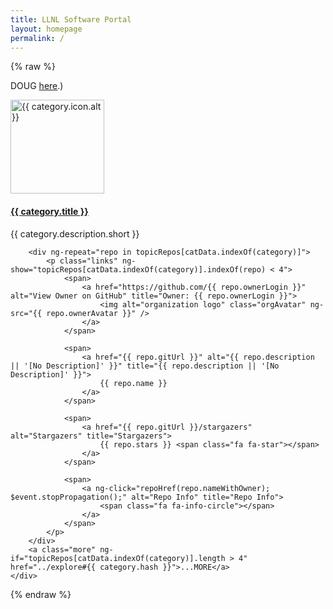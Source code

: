 ```yaml
---
title: LLNL Software Portal
layout: homepage
permalink: /
---
```


{% raw %}

<p class="title-para">DOUG <a href="https://software.llnl.gov/radiuss/" target="_blank">here</a>.)</p>

<section class="flex-container" id="categories">
    <div ng-repeat="category in catData" ng-if="category.title!='All Software'" class="flex-category dynamic">
        <img ng-src="{{ category.icon.path }}" style="width: 150px; height: 150px" alt="{{ category.icon.alt }}" />
        <h4><a href="../explore#{{ category.hash }}">{{ category.title }}</a></h4>
        <p class="text-center">{{ category.description.short }}</p>

        <div ng-repeat="repo in topicRepos[catData.indexOf(category)]">
            <p class="links" ng-show="topicRepos[catData.indexOf(category)].indexOf(repo) < 4">
                <span>
                    <a href="https://github.com/{{ repo.ownerLogin }}" alt="View Owner on GitHub" title="Owner: {{ repo.ownerLogin }}">
                        <img alt="organization logo" class="orgAvatar" ng-src="{{ repo.ownerAvatar }}" />
                    </a>
                </span>

                <span>
                    <a href="{{ repo.gitUrl }}" alt="{{ repo.description || '[No Description]' }}" title="{{ repo.description || '[No Description]' }}">
                        {{ repo.name }}
                    </a>
                </span>

                <span>
                    <a href="{{ repo.gitUrl }}/stargazers" alt="Stargazers" title="Stargazers">
                        {{ repo.stars }} <span class="fa fa-star"></span>
                    </a>
                </span>

                <span>
                    <a ng-click="repoHref(repo.nameWithOwner); $event.stopPropagation();" alt="Repo Info" title="Repo Info">
                        <span class="fa fa-info-circle"></span>
                    </a>
                </span>
            </p>
        </div>
        <a class="more" ng-if="topicRepos[catData.indexOf(category)].length > 4" href="../explore#{{ category.hash }}">...MORE</a>
    </div>
</section>

{% endraw %}

<script src="https://ajax.googleapis.com/ajax/libs/angularjs/1.5.8/angular.min.js"></script>
<script src="/js/app.js"></script>
<script src="/js/Category.service.js"></script>
<script src="/js/category-info.js"></script>

